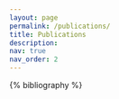 ```yaml
---
layout: page
permalink: /publications/
title: Publications
description: 
nav: true
nav_order: 2
---
```


<!-- _pages/publications.md -->

<!-- Bibsearch Feature -->

<!--{% include bib_search.liquid %}-->

<div class="publications">

{% bibliography %}

</div>

